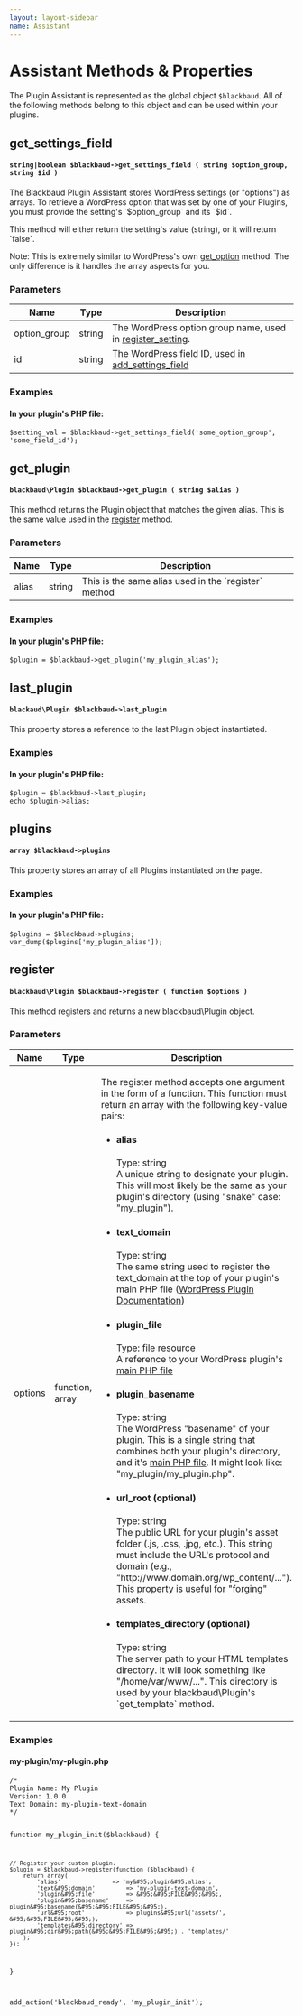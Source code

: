 ```yaml
---
layout: layout-sidebar
name: Assistant
---
```


<div class="page-header">
    <h1>Assistant Methods & Properties</h1>
</div>

The Plugin Assistant is represented as the global object `$blackbaud`. All of the following methods belong to this object and can be used within your plugins.

## get_settings_field

<div class="panel panel-reference">
	<div class="panel-heading">
		<h4 class="panel-title"><code class="language-php">string|boolean $blackbaud->get&#95;settings&#95;field ( string $option_group, string $id )</code></h4>
	</div>
	<div class="panel-body">
		<p>The Blackbaud Plugin Assistant stores WordPress settings (or "options") as arrays. To retrieve a WordPress option that was set by one of your Plugins, you must provide the setting's `$option_group` and its `$id`.</p>
		<p>This method will either return the setting's value (string), or it will return `false`.</p>
		<p class="alert alert-info">Note: This is extremely similar to WordPress's own <a href="https://codex.wordpress.org/Function_Reference/get_option" target="&#95;blank">get&#95;option</a> method. The only difference is it handles the array aspects for you.</p>
		<h3>Parameters</h3>
		<div class="table-responsive">
    		<table class="table table-parameters">
    		    <thead>
    		        <tr>
    		            <th>Name</th>
    		            <th>Type</th>
    		            <th>Description</th>
    		        </tr>
    		    </thead>
    		    <tbody>
    				<tr>
    					<td class="name">option_group</td>
    					<td class="type">string</td>
    					<td>The WordPress option group name, used in <a href="https://codex.wordpress.org/Function&#95;Reference/register&#95;setting" target="&#95;blank">register&#95;setting</a>.</td>
    				</tr>
    				<tr>
    					<td class="name">id</td>
    					<td class="type">string</td>
    					<td>The WordPress field ID, used in <a href="https://codex.wordpress.org/Function&#95;Reference/add&#95;settings&#95;field" target="&#95;blank">add&#95;settings_field</a></td>
    				</tr>
    			</tbody>
    		</table>
		</div>
		<h3>Examples</h3>
        <h4>In your plugin's PHP file:</h4>
        <pre><code class="language-php">$setting&#95;val = $blackbaud->get&#95;settings&#95;field('some&#95;option&#95;group', 'some&#95;field&#95;id');</code></pre>
	</div>
</div>


## get_plugin

<div class="panel panel-reference">
	<div class="panel-heading">
		<h4 class="panel-title"><code class="language-php">blackbaud\Plugin $blackbaud->get_plugin ( string $alias )</code></h4>
	</div>
	<div class="panel-body">
		<p>This method returns the Plugin object that matches the given alias. This is the same value used in the <a href="#register">register</a> method.</p>
		<h3>Parameters</h3>
		<div class="table-responsive">
    		<table class="table table-parameters">
    		    <thead>
    		        <tr>
    		            <th>Name</th>
    		            <th>Type</th>
    		            <th>Description</th>
    		        </tr>
    		    </thead>
    		    <tbody>
    				<tr>
    					<td class="name">alias</td>
    					<td class="type">string</td>
    					<td>This is the same alias used in the `register` method</td>
    				</tr>
    			</tbody>
    		</table>
		</div>
		<h3>Examples</h3>
        <h4>In your plugin's PHP file:</h4>
        <pre><code class="language-php">$plugin = $blackbaud->get_plugin('my&#95;plugin&#95;alias');</code></pre>
	</div>
</div>


## last_plugin

<div class="panel panel-reference">
	<div class="panel-heading">
		<h4 class="panel-title"><code class="language-php">blackaud\Plugin $blackbaud->last_plugin</code></h4>
	</div>
	<div class="panel-body">
		<p>This property stores a reference to the last Plugin object instantiated.</p>
		<h3>Examples</h3>
        <h4>In your plugin's PHP file:</h4>
        <pre><code class="language-php">$plugin = $blackbaud->last_plugin;
echo $plugin->alias;</code></pre>
	</div>
</div>


## plugins

<div class="panel panel-reference">
	<div class="panel-heading">
		<h4 class="panel-title"><code class="language-php">array $blackbaud->plugins</code></h4>
	</div>
	<div class="panel-body">
		<p>This property stores an array of all Plugins instantiated on the page.</p>
		<h3>Examples</h3>
        <h4>In your plugin's PHP file:</h4>
        <pre><code class="language-php">$plugins = $blackbaud->plugins;
var_dump($plugins['my_plugin_alias']);</code></pre>
	</div>
</div>


## register

<div class="panel panel-reference">
	<div class="panel-heading">
		<h4 class="panel-title"><code class="language-php">blackbaud\Plugin $blackbaud->register ( function $options )</code></h4>
	</div>
	<div class="panel-body">
		<p>This method registers and returns a new blackbaud\Plugin object.</p>
		<h3>Parameters</h3>
		<div class="table-responsive">
    		<table class="table table-parameters">
    		    <thead>
    		        <tr>
    		            <th>Name</th>
    		            <th>Type</th>
    		            <th>Description</th>
    		        </tr>
    		    </thead>
    		    <tbody>
    				<tr>
    					<td class="name">options</td>
    					<td class="type">function, array</td>
    					<td>
    					    <p>The register method accepts one argument in the form of a function. This function must return an array with the following key-value pairs:</p>
    					    <ul class="list-group">
            					<li class="list-group-item">
            						<h4 class="list-group-item-heading">alias</h4>
            						<p>
            							<span class="text-muted">Type: string</span><br>
            							A unique string to designate your plugin. This will most likely be the same as your plugin's directory (using "snake" case: "my_plugin").
            						</p>
            					</li>
            					<li class="list-group-item">
            						<h4 class="list-group-item-heading">text_domain</h4>
            						<p>
            							<span class="text-muted">Type: string</span><br>
            							The same string used to register the text_domain at the top of your plugin's main PHP file (<a href="https://developer.wordpress.org/plugins/internationalization/how-to-internationalize-your-plugin/#text-domains" target="&#95;blank">WordPress Plugin Documentation</a>)
            						</p>
            					</li>
            					<li class="list-group-item">
            						<h4 class="list-group-item-heading">plugin_file</h4>
            						<p>
            							<span class="text-muted">Type: file resource</span><br>
            							A reference to your WordPress plugin's <a href="https://codex.wordpress.org/Writing&#95;a&#95;Plugin#Plugin&#95;Files" target="_blank">main PHP file</a>
            						</p>
            					</li>
            					<li class="list-group-item">
            						<h4 class="list-group-item-heading">plugin_basename</h4>
            						<p>
            							<span class="text-muted">Type: string</span><br>
            							The WordPress "basename" of your plugin. This is a single string that combines both your plugin's directory, and it's <a href="https://codex.wordpress.org/Writing&#95;a&#95;Plugin#Plugin&#95;Files" target="_blank">main PHP file</a>. It might look like: "my&#95;plugin/my&#95;plugin.php".
            						</p>
            					</li>
            					<li class="list-group-item">
            						<h4 class="list-group-item-heading">url_root (optional)</h4>
            						<p>
            							<span class="text-muted">Type: string</span><br>
            							The public URL for your plugin's asset folder (.js, .css, .jpg, etc.). This string must include the URL's protocol and domain (e.g., "http://www.domain.org/wp_content/..."). This property is useful for "forging" assets.
            						</p>
            					</li>
            					<li class="list-group-item">
            						<h4 class="list-group-item-heading">templates_directory (optional)</h4>
            						<p>
            							<span class="text-muted">Type: string</span><br>
            							The server path to your HTML templates directory. It will look something like "/home/var/www/...". This directory is used by your blackbaud\Plugin's `get_template` method.
            						</p>
            					</li>
    						</ul>
    					</td>
    				</tr>
    			</tbody>
    		</table>
		</div>
		<h3>Examples</h3>
        <h4>my-plugin/my-plugin.php</h4>
        <pre><code class="language-php">/&#42;
Plugin Name: My Plugin
Version: 1.0.0
Text Domain: my-plugin-text-domain
&#42;/

function my&#95;plugin&#95;init($blackbaud) {

    // Register your custom plugin.
    $plugin = $blackbaud->register(function ($blackbaud) {
        return array(
            'alias'               => 'my&#95;plugin&#95;alias',
            'text&#95;domain'         => 'my-plugin-text-domain',
            'plugin&#95;file'         => &#95;&#95;FILE&#95;&#95;,
            'plugin&#95;basename'     => plugin&#95;basename(&#95;&#95;FILE&#95;&#95;),
            'url&#95;root'            => plugins&#95;url('assets/', &#95;&#95;FILE&#95;&#95;),
            'templates&#95;directory' => plugin&#95;dir&#95;path(&#95;&#95;FILE&#95;&#95;) . 'templates/'
        );
    });

}

add&#95;action('blackbaud&#95;ready', 'my&#95;plugin_init');</code></pre>
	</div>
</div>
